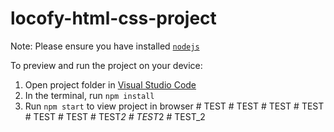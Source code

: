 
  # locofy-html-css-project

  Note: Please ensure you have installed <code><a href="https://nodejs.org/en/download/">nodejs</a></code>

  To preview and run the project on your device:
  1) Open project folder in <a href="https://code.visualstudio.com/download">Visual Studio Code</a>
  2) In the terminal, run `npm install`
  3) Run `npm start` to view project in browser
  #   T E S T  
 #   T E S T  
 #   T E S T  
 #   T E S T  
 #   T E S T  
 #   T E S T  
 #   T E S T _ 2  
 #   T E S T _ 2  
 #   T E S T _ 2  
 